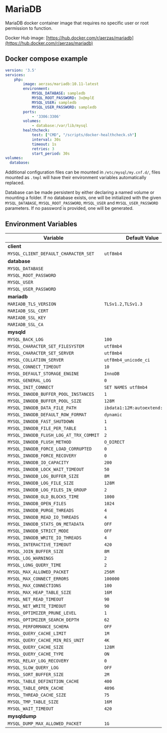 # MariaDB

MariaDB docker container image that requires no specific user or root permission to function.

Docker Hub image: [https://hub.docker.com/r/aerzas/mariadb](https://hub.docker.com/r/aerzas/mariadb)

## Docker compose example

```yaml
version: '3.5'
services:
    php:
        image: aerzas/mariadb:10.11-latest
        environment:
            MYSQL_DATABASE: sampledb
            MYSQL_ROOT_PASSWORD: 3x@mplE
            MYSQL_USER: sampledb
            MYSQL_USER_PASSWORD: sampledb
        ports:
            - '3306:3306'
        volumes:
            - database:/var/lib/mysql
        healthcheck:
            test: ["CMD", "/scripts/docker-healthcheck.sh"]
            interval: 30s
            timeout: 1s
            retries: 3
            start_period: 30s
volumes:
  database:
```

Additional configuration files can be mounted in `/etc/mysql/my.cnf.d/`, files mounted as `.tmpl` will have their
environment variables automatically replaced.

Database can be made persistent by either declaring a named volume or mounting a folder. If no database exists, one
will be initialized with the given `MYSQL_DATABASE`, `MYSQL_ROOT_PASSWORD`, `MYSQL_USER` and `MYSQL_USER_PASSWORD`
parameters. If no password is provided, one will be generated.

## Environment Variables

| Variable                               | Default Value                    |
|----------------------------------------|----------------------------------|
| **client**                             |                                  |
| `MYSQL_CLIENT_DEFAULT_CHARACTER_SET`   | `utf8mb4`                        |
| **database**                           |                                  |
| `MYSQL_DATABASE`                       |                                  |
| `MYSQL_ROOT_PASSWORD`                  |                                  |
| `MYSQL_USER`                           |                                  |
| `MYSQL_USER_PASSWORD`                  |                                  |
| **mariadb**                            |                                  |
| `MARIADB_TLS_VERSION`                  | `TLSv1.2,TLSv1.3`                |
| `MARIADB_SSL_CERT`                     |                                  |
| `MARIADB_SSL_KEY`                      |                                  |
| `MARIADB_SSL_CA`                       |                                  |
| **mysqld**                             |                                  |
| `MYSQL_BACK_LOG`                       | `100`                            |
| `MYSQL_CHARACTER_SET_FILESYSTEM`       | `utf8mb4`                        |
| `MYSQL_CHARACTER_SET_SERVER`           | `utf8mb4`                        |
| `MYSQL_COLLATION_SERVER`               | `utf8mb4_unicode_ci`             |
| `MYSQL_CONNECT_TIMEOUT`                | `10`                             |
| `MYSQL_DEFAULT_STORAGE_ENGINE`         | `InnoDB`                         |
| `MYSQL_GENERAL_LOG`                    | `0`                              |
| `MYSQL_INIT_CONNECT`                   | `SET NAMES utf8mb4`              |
| `MYSQL_INNODB_BUFFER_POOL_INSTANCES`   | `1`                              |
| `MYSQL_INNODB_BUFFER_POOL_SIZE`        | `128M`                           |
| `MYSQL_INNODB_DATA_FILE_PATH`          | `ibdata1:12M:autoextend:max:10G` |
| `MYSQL_INNODB_DEFAULT_ROW_FORMAT`      | `dynamic`                        |
| `MYSQL_INNODB_FAST_SHUTDOWN`           | `1`                              |
| `MYSQL_INNODB_FILE_PER_TABLE`          | `1`                              |
| `MYSQL_INNODB_FLUSH_LOG_AT_TRX_COMMIT` | `2`                              |
| `MYSQL_INNODB_FLUSH_METHOD`            | `O_DIRECT`                       |
| `MYSQL_INNODB_FORCE_LOAD_CORRUPTED`    | `0`                              |
| `MYSQL_INNODB_FORCE_RECOVERY`          | `0`                              |
| `MYSQL_INNODB_IO_CAPACITY`             | `200`                            |
| `MYSQL_INNODB_LOCK_WAIT_TIMEOUT`       | `50`                             |
| `MYSQL_INNODB_LOG_BUFFER_SIZE`         | `8M`                             |
| `MYSQL_INNODB_LOG_FILE_SIZE`           | `128M`                           |
| `MYSQL_INNODB_LOG_FILES_IN_GROUP`      | `2`                              |
| `MYSQL_INNODB_OLD_BLOCKS_TIME`         | `1000`                           |
| `MYSQL_INNODB_OPEN_FILES`              | `1024`                           |
| `MYSQL_INNODB_PURGE_THREADS`           | `4`                              |
| `MYSQL_INNODB_READ_IO_THREADS`         | `4`                              |
| `MYSQL_INNODB_STATS_ON_METADATA`       | `OFF`                            |
| `MYSQL_INNODB_STRICT_MODE`             | `OFF`                            |
| `MYSQL_INNODB_WRITE_IO_THREADS`        | `4`                              |
| `MYSQL_INTERACTIVE_TIMEOUT`            | `420`                            |
| `MYSQL_JOIN_BUFFER_SIZE`               | `8M`                             |
| `MYSQL_LOG_WARNINGS`                   | `2`                              |
| `MYSQL_LONG_QUERY_TIME`                | `2`                              |
| `MYSQL_MAX_ALLOWED_PACKET`             | `256M`                           |
| `MYSQL_MAX_CONNECT_ERRORS`             | `100000`                         |
| `MYSQL_MAX_CONNECTIONS`                | `100`                            |
| `MYSQL_MAX_HEAP_TABLE_SIZE`            | `16M`                            |
| `MYSQL_NET_READ_TIMEOUT`               | `90`                             |
| `MYSQL_NET_WRITE_TIMEOUT`              | `90`                             |
| `MYSQL_OPTIMIZER_PRUNE_LEVEL`          | `1`                              |
| `MYSQL_OPTIMIZER_SEARCH_DEPTH`         | `62`                             |
| `MYSQL_PERFORMANCE_SCHEMA`             | `OFF`                            |
| `MYSQL_QUERY_CACHE_LIMIT`              | `1M`                             |
| `MYSQL_QUERY_CACHE_MIN_RES_UNIT`       | `4K`                             |
| `MYSQL_QUERY_CACHE_SIZE`               | `128M`                           |
| `MYSQL_QUERY_CACHE_TYPE`               | `ON`                             |
| `MYSQL_RELAY_LOG_RECOVERY`             | `0`                              |
| `MYSQL_SLOW_QUERY_LOG`                 | `OFF`                            |
| `MYSQL_SORT_BUFFER_SIZE`               | `2M`                             |
| `MYSQL_TABLE_DEFINITION_CACHE`         | `400`                            |
| `MYSQL_TABLE_OPEN_CACHE`               | `4096`                           |
| `MYSQL_THREAD_CACHE_SIZE`              | `75`                             |
| `MYSQL_TMP_TABLE_SIZE`                 | `16M`                            |
| `MYSQL_WAIT_TIMEOUT`                   | `420`                            |
| **mysqldump**                          |                                  |
| `MYSQL_DUMP_MAX_ALLOWED_PACKET`        | `1G`                             |
